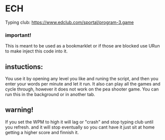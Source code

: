 # ECH
Typing club: 
https://www.edclub.com/sportal/program-3.game

### important!
This is meant to be used as a bookmarklet or if those are blocked use URun to make inject this code into it.

## instuctions: 
You use it by opening any level you like and runing the script, and then you enter your words per minute and let it run. It also can play all the games and cycle through, however it does not work on the pea shooter game. You can run this in the background or in another tab.

## warning!
If you set the WPM to high it will lag or "crash" and stop typing club until you refresh. and it will stop eventually so you cant have it just sit at home getting a higher score and finnish it.
